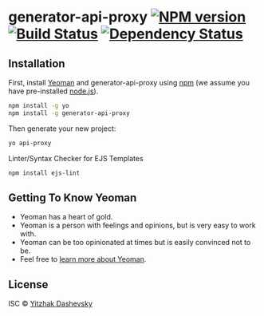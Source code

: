 # generator-api-proxy [![NPM version][npm-image]][npm-url] [![Build Status][travis-image]][travis-url] [![Dependency Status][daviddm-image]][daviddm-url]
> 

## Installation

First, install [Yeoman](http://yeoman.io) and generator-api-proxy using [npm](https://www.npmjs.com/) (we assume you have pre-installed [node.js](https://nodejs.org/)).

```bash
npm install -g yo
npm install -g generator-api-proxy
```

Then generate your new project:

```bash
yo api-proxy
```
Linter/Syntax Checker for EJS Templates
```bash
npm install ejs-lint
```

## Getting To Know Yeoman

 * Yeoman has a heart of gold.
 * Yeoman is a person with feelings and opinions, but is very easy to work with.
 * Yeoman can be too opinionated at times but is easily convinced not to be.
 * Feel free to [learn more about Yeoman](http://yeoman.io/).

## License

ISC © [Yitzhak Dashevsky]()


[npm-image]: https://badge.fury.io/js/generator-api-proxy.svg
[npm-url]: https://npmjs.org/package/generator-api-proxy
[travis-image]: https://travis-ci.org//generator-api-proxy.svg?branch=master
[travis-url]: https://travis-ci.org//generator-api-proxy
[daviddm-image]: https://david-dm.org//generator-api-proxy.svg?theme=shields.io
[daviddm-url]: https://david-dm.org//generator-api-proxy
